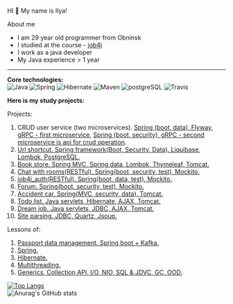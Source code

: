HI 👋 My name is Ilya!

  About me
  - I am 29 year old programmer from Obninsk
  - I studied at the course - [job4j](https://job4j.ru)
  - I work as a java developer
  - My Java experience > 1 year

-------

<b>Core technologies:</b>
<br>
![Java](https://img.shields.io/badge/java-%3E%3D8-orange)
![Spring](https://img.shields.io/badge/spring-%3E%3D5.0-green)
![Hibernate](https://img.shields.io/badge/hibernate-%3E%3D5.0-yellow)
![Maven](https://img.shields.io/badge/maven-3-blue)
![postgreSQL](https://img.shields.io/badge/PostgreSQL-%3E%3D10-lightgrey)
![Travis](https://img.shields.io/badge/Travis-CI-critical)
  </br>

<b>Here is my study projects:</b>

Projects:
1. CRUD user service (two microservices). [Spring (boot, data), Flyway, gRPC - first microservice](https://github.com/shabelnikilya/UserService), [Spring (boot, security), gRPC - second microservice is api for crud operation](https://github.com/shabelnikilya/api-UserService).
2. [Url shortcut. Spring framework(Boot, Security, Data), Liquibase, Lombok, PostgreSQL.](https://github.com/shabelnikilya/job4j_url_shortcut)
3. [Book store. Spring MVC, Spring data, Lombok, Thymeleaf, Tomcat.](https://github.com/shabelnikilya/book_store)
4. [Chat with rooms(RESTful). Spring(boot, security, test), Mockito.](https://github.com/shabelnikilya/job4j_chat)
5. [job4j_auth(RESTful). Spring(boot, data, test), Mockito.](https://github.com/shabelnikilya/job4j_auth)
6. [Forum. Spring(boot, security, test), Mockito.](https://github.com/shabelnikilya/job4j_forum)
7. [Accident car. Spring(MVC, security, data), Tomcat.](https://github.com/shabelnikilya/job4j_accident_car)
8. [Todo list. Java servlets, Hibernate, AJAX, Tomcat.](https://github.com/shabelnikilya/job4j_todo)
9. [Dream job. Java servlets, JDBC, AJAX, Tomcat.](https://github.com/shabelnikilya/job4j_dreamjob)
10. [Site parsing. JDBC, Quartz, Jsoup.](https://github.com/shabelnikilya/job4j_grabber)

Lessons of:
1. [Passport data management. Spring boot + Kafka.](https://github.com/shabelnikilya/job4j_passport)
2. [Spring.](https://github.com/shabelnikilya/job4j_spring)
3. [Hibernate.](https://github.com/shabelnikilya/job4j_hibernate)
4. [Multithreading.](https://github.com/shabelnikilya/job4j_threads)
5. [Generics, Collection API, I/O, NIO, SQL & JDVC, GC, OOD.](https://github.com/shabelnikilya/jobj4_design)

 [![Top Langs](https://github-readme-stats.vercel.app/api/top-langs/?username=shabelnikilya&style=centerme&layout=compact)](https://github.com/shabelnikilya/github-readme-stats)
<br>![Anurag's GitHub stats](https://github-readme-stats.vercel.app/api?username=shabelnikilya&show_icons=true&theme=tokyonight)


